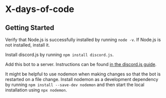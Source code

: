 # X-days-of-code

## Getting Started

Verify that Node.js is successfully installed by running `node -v`. If Node.js is not installed, install it.

Install discord.js by running `npm install discord.js`.

Add this bot to a server. Instructions can be found [in the discord.js guide](https://discordjs.guide/preparations/adding-your-bot-to-servers.html#bot-invite-links).

It might be helpful to use nodemon when making changes so that the bot is restarted on a file change. Install nodemon as a development dependency by running `npm install --save-dev nodemon` and then start the local installation using `npx nodemon`.
